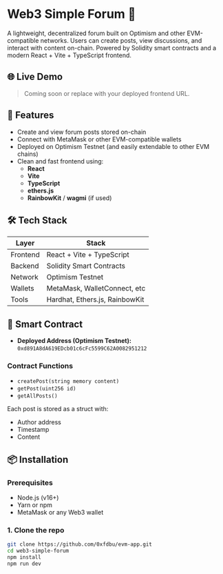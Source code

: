 # Web3 Simple Forum 🧵

A lightweight, decentralized forum built on Optimism and other EVM-compatible networks. Users can create posts, view discussions, and interact with content on-chain. Powered by Solidity smart contracts and a modern React + Vite + TypeScript frontend.

## 🌐 Live Demo

> Coming soon or replace with your deployed frontend URL.

## 🚀 Features

- Create and view forum posts stored on-chain
- Connect with MetaMask or other EVM-compatible wallets
- Deployed on Optimism Testnet (and easily extendable to other EVM chains)
- Clean and fast frontend using:
  - **React**
  - **Vite**
  - **TypeScript**
  - **ethers.js**
  - **RainbowKit** / **wagmi** (if used)

## 🛠 Tech Stack

| Layer     | Stack                        |
|-----------|------------------------------|
| Frontend  | React + Vite + TypeScript    |
| Backend   | Solidity Smart Contracts     |
| Network   | Optimism Testnet             |
| Wallets   | MetaMask, WalletConnect, etc |
| Tools     | Hardhat, Ethers.js, RainbowKit |

## 📄 Smart Contract

- **Deployed Address (Optimism Testnet):**  
  `0xd891A8dA619EDcb01c6cFc5599C62A0082951212`

### Contract Functions
- `createPost(string memory content)`  
- `getPost(uint256 id)`  
- `getAllPosts()`  

Each post is stored as a struct with:
- Author address
- Timestamp
- Content

## 📦 Installation

### Prerequisites

- Node.js (v16+)
- Yarn or npm
- MetaMask or any Web3 wallet

### 1. Clone the repo

```bash
git clone https://github.com/0xfdbu/evm-app.git
cd web3-simple-forum
npm install
npm run dev
